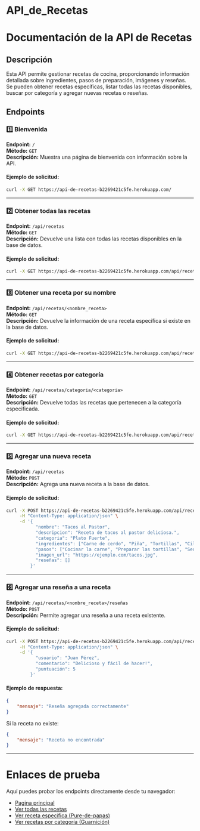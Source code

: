 # API_de_Recetas
# Documentación de la API de Recetas

## Descripción

Esta API permite gestionar recetas de cocina, proporcionando información detallada sobre ingredientes, pasos de preparación, imágenes y reseñas. Se pueden obtener recetas específicas, listar todas las recetas disponibles, buscar por categoría y agregar nuevas recetas o reseñas.

## Endpoints

### 1️⃣ Bienvenida
**Endpoint:** `/`  
**Método:** `GET`  
**Descripción:** Muestra una página de bienvenida con información sobre la API.

#### Ejemplo de solicitud:
```bash
curl -X GET https://api-de-recetas-b2269421c5fe.herokuapp.com/
```

---

### 2️⃣ Obtener todas las recetas
**Endpoint:** `/api/recetas`  
**Método:** `GET`  
**Descripción:** Devuelve una lista con todas las recetas disponibles en la base de datos.

#### Ejemplo de solicitud:
```bash
curl -X GET https://api-de-recetas-b2269421c5fe.herokuapp.com/api/recetas
```

---

### 3️⃣ Obtener una receta por su nombre
**Endpoint:** `/api/recetas/<nombre_receta>`  
**Método:** `GET`  
**Descripción:** Devuelve la información de una receta específica si existe en la base de datos.

#### Ejemplo de solicitud:
```bash
curl -X GET https://api-de-recetas-b2269421c5fe.herokuapp.com/api/recetas/Puré-de-papas
```

---

### 4️⃣ Obtener recetas por categoría
**Endpoint:** `/api/recetas/categoria/<categoria>`  
**Método:** `GET`  
**Descripción:** Devuelve todas las recetas que pertenecen a la categoría especificada.

#### Ejemplo de solicitud:
```bash
curl -X GET https://api-de-recetas-b2269421c5fe.herokuapp.com/api/recetas/categoria/Guarnición
```

---

### 5️⃣ Agregar una nueva receta
**Endpoint:** `/api/recetas`  
**Método:** `POST`  
**Descripción:** Agrega una nueva receta a la base de datos.

#### Ejemplo de solicitud:
```bash
curl -X POST https://api-de-recetas-b2269421c5fe.herokuapp.com/api/recetas \
     -H "Content-Type: application/json" \
     -d '{
           "nombre": "Tacos al Pastor",
           "descripcion": "Receta de tacos al pastor deliciosa.",
           "categoria": "Plato Fuerte",
           "ingredientes": ["Carne de cerdo", "Piña", "Tortillas", "Cilantro", "Cebolla"],
           "pasos": ["Cocinar la carne", "Preparar las tortillas", "Servir con cilantro y cebolla"],
           "imagen_url": "https://ejemplo.com/tacos.jpg",
           "reseñas": []
         }'
```

---

### 6️⃣ Agregar una reseña a una receta
**Endpoint:** `/api/recetas/<nombre_receta>/reseñas`  
**Método:** `POST`  
**Descripción:** Permite agregar una reseña a una receta existente.

#### Ejemplo de solicitud:
```bash
curl -X POST https://api-de-recetas-b2269421c5fe.herokuapp.com/api/recetas/Puré%20de%20papas/reseñas \
     -H "Content-Type: application/json" \
     -d '{
           "usuario": "Juan Pérez",
           "comentario": "Delicioso y fácil de hacer!",
           "puntuación": 5
         }'
```

#### Ejemplo de respuesta:
```json
{
    "mensaje": "Reseña agregada correctamente"
}
```

Si la receta no existe:
```json
{
    "mensaje": "Receta no encontrada"
}
```

---
# Enlaces de prueba
Aquí puedes probar los endpoints directamente desde tu navegador:

- [Pagina principal](https://api-de-recetas-b2269421c5fe.herokuapp.com/)  
- [Ver todas las recetas](https://api-de-recetas-b2269421c5fe.herokuapp.com/api/recetas)  
- [Ver receta específica (Pure-de-papas)](https://api-de-recetas-b2269421c5fe.herokuapp.com/api/recetas/Pure-de-papas)  
- [Ver recetas por categoría (Guarnición)](https://api-de-recetas-b2269421c5fe.herokuapp.com/api/recetas/categoria/Guarnición)






